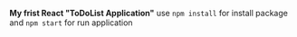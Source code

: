 **My frist React "ToDoList Application"**
use `npm install` for install package
and `npm start` for run application
